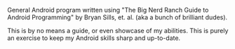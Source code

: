General Android program written using "The Big Nerd Ranch Guide to Android Programming" 
by Bryan Sills, et. al. (aka a bunch of brilliant dudes). 

This is by no means a guide, or even showcase of my abilities. This is purely an exercise to keep
my Android skills sharp and up-to-date. 